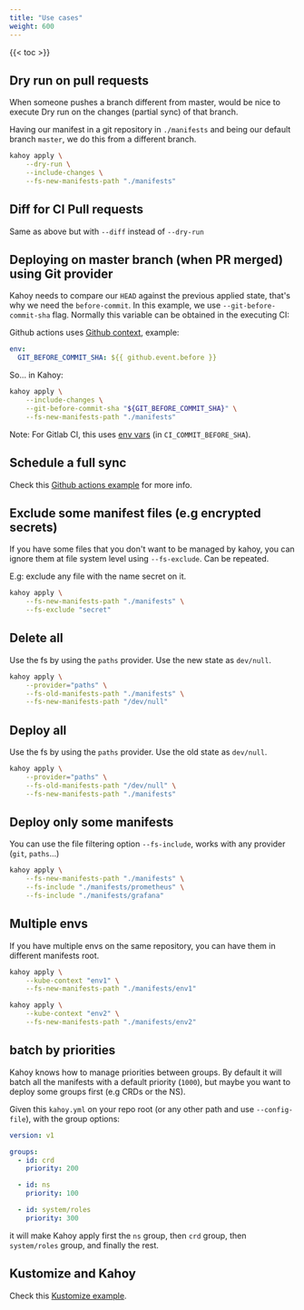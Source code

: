 ```yaml
---
title: "Use cases"
weight: 600
---
```


{{< toc >}}

## Dry run on pull requests

When someone pushes a branch different from master, would be nice to execute Dry run on the changes (partial sync) of that branch.

Having our manifest in a git repository in `./manifests` and being our default branch `master`, we do this from a different branch.

```bash
kahoy apply \
    --dry-run \
    --include-changes \
    --fs-new-manifests-path "./manifests"
```

## Diff for CI Pull requests

Same as above but with `--diff` instead of `--dry-run`

## Deploying on master branch (when PR merged) using Git provider

Kahoy needs to compare our `HEAD` against the previous applied state, that's why we need the `before-commit`.
In this example, we use `--git-before-commit-sha` flag. Normally this variable can be obtained in the executing CI:

Github actions uses [Github context][gh-context], example:

```yaml
env:
  GIT_BEFORE_COMMIT_SHA: ${{ github.event.before }}
```

So... in Kahoy:

```bash
kahoy apply \
    --include-changes \
    --git-before-commit-sha "${GIT_BEFORE_COMMIT_SHA}" \
    --fs-new-manifests-path "./manifests"
```

Note: For Gitlab CI, this uses [env vars][gitlab-ci-env] (in `CI_COMMIT_BEFORE_SHA`).

## Schedule a full sync

Check this [Github actions example][github-actions-example] for more info.

## Exclude some manifest files (e.g encrypted secrets)

If you have some files that you don't want to be managed by kahoy, you can ignore them at file system level using `--fs-exclude`. Can be repeated.

E.g: exclude any file with the name secret on it.

```bash
kahoy apply \
    --fs-new-manifests-path "./manifests" \
    --fs-exclude "secret"
```

## Delete all

Use the fs by using the `paths` provider. Use the new state as `dev/null`.

```bash
kahoy apply \
    --provider="paths" \
    --fs-old-manifests-path "./manifests" \
    --fs-new-manifests-path "/dev/null"
```

## Deploy all

Use the fs by using the `paths` provider. Use the old state as `dev/null`.

```bash
kahoy apply \
    --provider="paths" \
    --fs-old-manifests-path "/dev/null" \
    --fs-new-manifests-path "./manifests"
```

## Deploy only some manifests

You can use the file filtering option `--fs-include`, works with any provider (`git`, `paths`...)

```bash
kahoy apply \
    --fs-new-manifests-path "./manifests" \
    --fs-include "./manifests/prometheus" \
    --fs-include "./manifests/grafana"
```

## Multiple envs

If you have multiple envs on the same repository, you can have them in different manifests root.

```bash
kahoy apply \
    --kube-context "env1" \
    --fs-new-manifests-path "./manifests/env1"
```

```bash
kahoy apply \
    --kube-context "env2" \
    --fs-new-manifests-path "./manifests/env2"
```

## batch by priorities

Kahoy knows how to manage priorities between groups. By default it will batch all the manifests with a default priority (`1000`), but maybe you want to deploy some groups first (e.g CRDs or the NS).

Given this `kahoy.yml` on your repo root (or any other path and use `--config-file`), with the group options:

```yaml
version: v1

groups:
  - id: crd
    priority: 200

  - id: ns
    priority: 100

  - id: system/roles
    priority: 300
```

it will make Kahoy apply first the `ns` group, then `crd` group, then `system/roles` group, and finally the rest.

## Kustomize and Kahoy

Check this [Kustomize example][kustomize-example].

[gh-context]: https://docs.github.com/en/actions/reference/context-and-expression-syntax-for-github-actions#github-context
[gitlab-ci-env]: https://docs.gitlab.com/ee/ci/variables/predefined_variables.html
[github-actions-example]: https://github.com/slok/kahoy-github-actions-example
[kustomize-example]: https://github.com/slok/kahoy-kustomize-example
